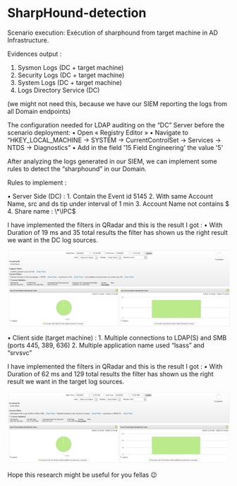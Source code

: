 # SharpHound-detection

Scenario execution:
Exécution of sharphound from target machine in AD Infrastructure.

Evidences output :
1.	Sysmon Logs (DC + target machine)
2.	Security Logs (DC + target machine)
3.	System Logs  (DC + target machine)
4.	Logs Directory Service (DC)

(we might not need this, because we have our SIEM reporting the logs from all Domain endpoints)

The configuration needed for LDAP auditing on the “DC” Server before the scenario deployment: 
•	Open « Registry Editor » 
•	Navigate to “HKEY_LOCAL_MACHINE -> SYSTEM -> CurrentControlSet -> Services -> NTDS -> Diagnostics”
•	Add in the field '15 Field Engineering' the value '5'


After analyzing the logs generated in our SIEM, we can implement some rules to detect the “sharphound” in our Domain. 

Rules to implement :

•	Server Side (DC) : 
    1.	Contain the Event id 5145
    2.	With same Account Name, src and ds tip under interval of 1 min
    3.	Account Name not contains $
    4.	Share name : \\*\IPC$



I have implemented the filters in QRadar and this is the result I got : 
•	With Duration of 19 ms and 35 total results the filter has shown us the right result we want in the DC log sources.

![alt text](https://github.com/chnz2k/SharpHound-detection/blob/main/1.png?raw=true)

 
•	Client side (target machine) :
    1.	Multiple connections to LDAP(S) and SMB  (ports 445, 389, 636)
    2.	Multiple application name used “lsass” and “srvsvc”

I have implemented the filters in QRadar and this is the result I got : 
•	With Duration of 62 ms and 129 total results the filter has shown us the right result we want in the target log sources.

![alt text](https://github.com/chnz2k/SharpHound-detection/blob/main/2.png?raw=true)
 

Hope this research might be useful for you fellas 😉
